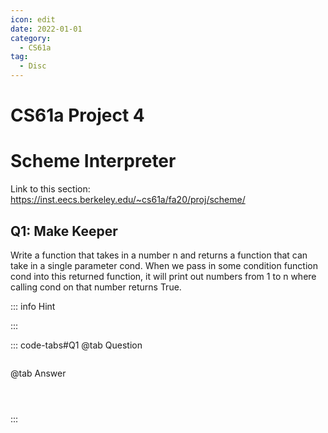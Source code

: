 ```yaml
---
icon: edit
date: 2022-01-01
category:
  - CS61a
tag:
  - Disc
---
```


# CS61a Project 4
# Scheme Interpreter
Link to this section: <https://inst.eecs.berkeley.edu/~cs61a/fa20/proj/scheme/>
## Q1: Make Keeper
Write a function that takes in a number n and returns a function that can take in a single parameter cond. When we pass in some condition function cond into this returned function, it will print out numbers from 1 to n where calling cond on that number returns True.

::: info Hint

:::

::: code-tabs#Q1
@tab Question
```

```

@tab Answer
```



```
:::

